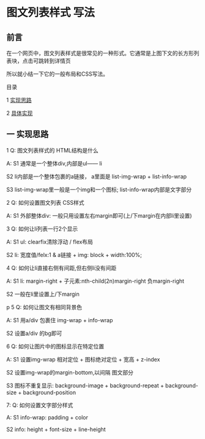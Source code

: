 # 图文列表样式 写法

## 前言

在一个网页中，图文列表样式是很常见的一种形式。它通常是上图下文的长方形列表块，点击可跳转到详情页

所以就小结一下它的一般布局和CSS写法。

目录

1 [实现思路](#1)

2 [具体实现](#2)


## <span id="1">一 实现思路</span>

1 Q: 图文列表样式的 HTML结构是什么

A: S1 通常是一个整体div,内部是ul—— li

S2 li内部是一个整体包裹的a链接， a里面是 list-img-wrap + list-info-wrap

S3 list-img-wrap里一般是一个img和一个图标; list-info-wrap内部是文字部分


2 Q: 如何设置图文列表 CSS样式

A: S1 外部整体div: 一般只用设置左右margin即可(上/下margin在内部li里设置)


3 Q: 如何让li列表一行2个显示

A: S1 ul: clearfix清除浮动 / flex布局

S2 li: 宽度值/felx:1  &  a链接 + img: block + width:100%;


4 Q: 如何让li直接右侧有间距,但右侧li没有间距

A: S1 li: margin-right + 子元素:nth-child(2n)margin-right 负margin-right

S2 一般在li里设置上/下margin

p
5 Q: 如何让图文有相同背景色

A: S1 用a/div 包裹住 img-wrap + info-wrap

S2 设置a/div 的bg即可


6 Q: 如何让图片中的图标显示在特定位置

A: S1 设置img-wrap 相对定位 + 图标绝对定位 + 宽高 + z-index

S2 设置img-wrap的margin-bottom,以间隔 图文部分

S3 图标不重复显示: background-image + background-repeat + background-size +  background-position


7: Q: 如何设置文字部分样式

A: S1 info-wrap: padding + color

S2 info: height + font-size + line-height